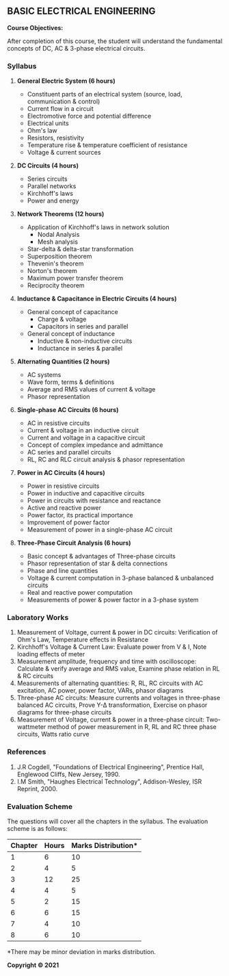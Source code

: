 ## BASIC ELECTRICAL ENGINEERING

**Course Objectives:** 

After completion of this course, the student will understand the fundamental concepts of DC, AC & 3-phase electrical circuits.

### Syllabus

1. **General Electric System (6 hours)**
    * Constituent parts of an electrical system (source, load, communication & control)
    * Current flow in a circuit
    * Electromotive force and potential difference
    * Electrical units
    * Ohm's law
    * Resistors, resistivity
    * Temperature rise & temperature coefficient of resistance
    * Voltage & current sources

2. **DC Circuits (4 hours)**
    * Series circuits
    * Parallel networks
    * Kirchhoff's laws
    * Power and energy

3. **Network Theorems (12 hours)**
    * Application of Kirchhoff's laws in network solution
        * Nodal Analysis
        * Mesh analysis
    * Star-delta & delta-star transformation
    * Superposition theorem
    * Thevenin's theorem
    * Norton's theorem
    * Maximum power transfer theorem
    * Reciprocity theorem

4. **Inductance & Capacitance in Electric Circuits (4 hours)**
    * General concept of capacitance
        * Charge & voltage
        * Capacitors in series and parallel
    * General concept of inductance
        * Inductive & non-inductive circuits
        * Inductance in series & parallel

5. **Alternating Quantities (2 hours)**
    * AC systems
    * Wave form, terms & definitions
    * Average and RMS values of current & voltage
    * Phasor representation

6. **Single-phase AC Circuits (6 hours)**
    * AC in resistive circuits
    * Current & voltage in an inductive circuit
    * Current and voltage in a capacitive circuit
    * Concept of complex impedance and admittance
    * AC series and parallel circuits
    * RL, RC and RLC circuit analysis & phasor representation

7. **Power in AC Circuits (4 hours)**
    * Power in resistive circuits
    * Power in inductive and capacitive circuits
    * Power in circuits with resistance and reactance
    * Active and reactive power
    * Power factor, its practical importance
    * Improvement of power factor
    * Measurement of power in a single-phase AC circuit

8. **Three-Phase Circuit Analysis (6 hours)**
    * Basic concept & advantages of Three-phase circuits
    * Phasor representation of star & delta connections
    * Phase and line quantities
    * Voltage & current computation in 3-phase balanced & unbalanced circuits
    * Real and reactive power computation
    * Measurements of power & power factor in a 3-phase system


### Laboratory Works

1. Measurement of Voltage, current & power in DC circuits: Verification of Ohm's Law, Temperature effects in Resistance
2. Kirchhoff's Voltage & Current Law: Evaluate power from V & I, Note loading effects of meter
3. Measurement amplitude, frequency and time with oscilloscope: Calculate & verify average and RMS value, Examine phase relation in RL & RC circuits
4. Measurements of alternating quantities: R, RL, RC circuits with AC excitation, AC power, power factor, VARs, phasor diagrams
5. Three-phase AC circuits: Measure currents and voltages in three-phase balanced AC circuits, Prove Y-∆ transformation, Exercise on phasor diagrams for three-phase circuits
6. Measurement of Voltage, current & power in a three-phase circuit: Two-wattmeter method of power measurement in R, RL and RC three phase circuits, Watts ratio curve

### References

1. J.R Cogdell, "Foundations of Electrical Engineering", Prentice Hall, Englewood Cliffs, New Jersey, 1990.
2. I.M Smith, "Haughes Electrical Technology", Addison-Wesley, ISR Reprint, 2000.

### Evaluation Scheme

The questions will cover all the chapters in the syllabus. The evaluation scheme is as follows:

| Chapter | Hours | Marks Distribution* |
|---|---|---|
| 1 | 6 | 10 |
| 2 | 4 | 5 |
| 3 | 12 | 25 |
| 4 | 4 | 5 |
| 5 | 2 | 15 |
| 6 | 6 | 15 |
| 7 | 4 | 10 |
| 8 | 6 | 10 |

*There may be minor deviation in marks distribution.

**Copyright © 2021** 
